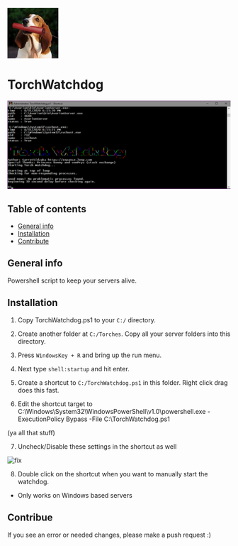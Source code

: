 ![Logo](https://raw.githubusercontent.com/GarretSidzaka/Torch_Watchdog/master/torch_watchdog.png)

# TorchWatchdog

![Example of program](https://raw.githubusercontent.com/GarretSidzaka/Torch_Watchdog/master/torch_watchdog3_ex.png)

## Table of contents
* [General info](#general-info)
* [Installation](#installation)
* [Contribute](#contribue)


## General info
Powershell script to keep your servers alive.
	
## Installation
1. Copy TorchWatchdog.ps1 to your `C:/` directory.

2. Create another folder at `C:/Torches`.  Copy all your server folders into this directory. 

3. Press `WindowsKey + R` and bring up the run menu.  

4. Next type `shell:startup` and hit enter.

5. Create a shortcut to `C:/TorchWatchdog.ps1` in this folder.  Right click drag does this fast.

6. Edit the shortcut target to C:\Windows\System32\WindowsPowerShell\v1.0\powershell.exe -ExecutionPolicy Bypass -File C:\TorchWatchdog.ps1

(ya all that stuff)

7. Uncheck/Disable these settings in the shortcut as well

![fix](https://i.stack.imgur.com/k8EVM.jpg)

8. Double click on the shortcut when you want to manually start the watchdog.
* Only works on Windows based servers




## Contribue

If you see an error or needed changes, please make a push request :)
